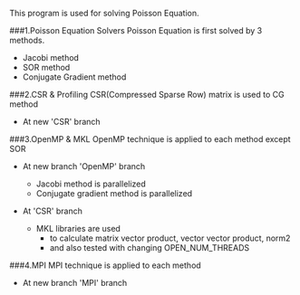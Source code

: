 This program is used for solving Poisson Equation.

###1.Poisson Equation Solvers
Poisson Equation is first solved by 3 methods.
  - Jacobi method
  - SOR method
  - Conjugate Gradient method
  
###2.CSR & Profiling
CSR(Compressed Sparse Row) matrix is used to CG method
  - At new 'CSR' branch
  
###3.OpenMP & MKL
OpenMP technique is applied to each method except SOR
  - At new branch 'OpenMP' branch
    - Jacobi method is parallelized
    - Conjugate gradient method is parallelized
    
  - At 'CSR' branch
    - MKL libraries are used 
      - to calculate matrix vector product, vector vector product, norm2
      - and also tested with changing OPEN_NUM_THREADS
      
###4.MPI
MPI technique is applied to each method
  - At new branch 'MPI' branch
